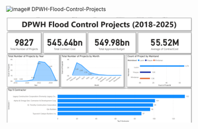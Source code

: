 <img width="1511" height="859" alt="image" src="https://github.com/user-attachments/assets/62e6e63b-a9be-4a9f-891b-58c9dafd2892" /># DPWH-Flood-Control-Projects

![alt text](https://github.com/Voltaire-22/DPWH-Flood-Control-Projects/blob/main/Project%202/Dashboard.png?raw=true)



